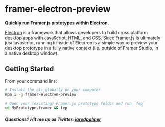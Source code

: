 # framer-electron-preview

**Quickly run Framer.js prototypes within Electron.**

[Electron](http://electron.atom.io/) is a framework that allows developers to build cross platform desktop apps with JavaScript, HTML, and CSS. Since Framer.js is ultimately just javascript, running it inside of Electron is a simple way to preview your desktop prototype in a fully native context (i.e. outside of Framer Studio, in a native desktop window).

## Getting Started
From your command line:
```bash
# Install the cli globally on your computer
npm i -g framer-electron-preview

# Open your (existing) Framer.js prototype folder and run `fep`
cd MyPrototype.framer && fep
```

##### Questions? Hit me up on Twitter: <a href="https://twitter.com/jaredpalmer">jaredpalmer</a>

